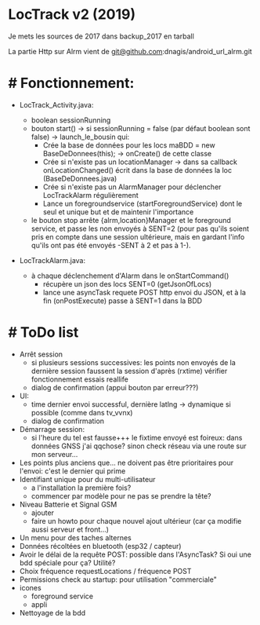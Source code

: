 # LocTrack v2 (2019)

Je mets les sources de 2017 dans backup_2017 en tarball

La partie Http sur Alrm vient de git@github.com:dnagis/android_url_alrm.git

# # Fonctionnement:

* LocTrack_Activity.java:
	- boolean sessionRunning
	- bouton start() -> si sessionRunning = false (par défaut boolean sont false) -> launch_le_bousin qui:
		- Crée la base de données pour les locs maBDD = new BaseDeDonnees(this); -> onCreate() de cette classe
		- Crée si n'existe pas un locationManager -> dans sa callback onLocationChanged() écrit dans la base de données la loc (BaseDeDonnees.java)
		- Crée si n'existe pas un AlarmManager pour déclencher LocTrackAlarm régulièrement
		- Lance un foregroundservice (startForegroundService) dont le seul et unique but et de maintenir l'importance
	- le bouton stop arrête {alrm,location}Manager et le foreground service, et passe les non envoyés à SENT=2 (pour pas qu'ils soient
	pris en compte dans une session ultérieure, mais en gardant l'info qu'ils ont pas été envoyés -SENT à 2 et pas à 1-).
	
* LocTrackAlarm.java: 
	- à chaque déclenchement d'Alarm dans le onStartCommand() 
		- récupère un json des locs SENT=0 (getJsonOfLocs)
		- lance une asyncTask requete POST http envoi du JSON, et à la fin (onPostExecute) passe à SENT=1 dans la BDD

# # ToDo list

* Arrêt session
	- si plusieurs sessions successives: les points non envoyés de la dernière session faussent la session d'après (rxtime)
	vérifier fonctionnement essais reallife
	- dialog de confirmation (appui bouton par erreur???)
* UI: 
	- time dernier envoi successful, dernière latlng -> dynamique si possible (comme dans tv_vvnx)
	- dialog de confirmation
* Démarrage session: 	
	- si l'heure du tel est fausse+++ le fixtime envoyé est foireux: dans données GNSS j'ai qqchose? sinon check réseau via une route
	sur mon serveur...
* Les points plus anciens que... ne doivent pas être prioritaires pour l'envoi: c'est le dernier qui prime	
* Identifiant unique pour du multi-utilisateur
	- a l'installation la première fois?
	- commencer par modèle pour ne pas se prendre la tête?
* Niveau Batterie et Signal GSM
	- ajouter
	- faire un howto pour chaque nouvel ajout ultérieur (car ça modifie aussi serveur et front...)
* Un menu pour des taches alternes
* Données récoltées en bluetooth (esp32 / capteur)
* Avoir le délai de la requête POST: possible dans l'AsyncTask? Si oui une bdd spéciale pour ça? Utilité?
* Choix fréquence requestLocations / fréquence POST
* Permissions check au startup: pour utilisation "commerciale"
* icones
	- foreground service
	- appli
* Nettoyage de la bdd
